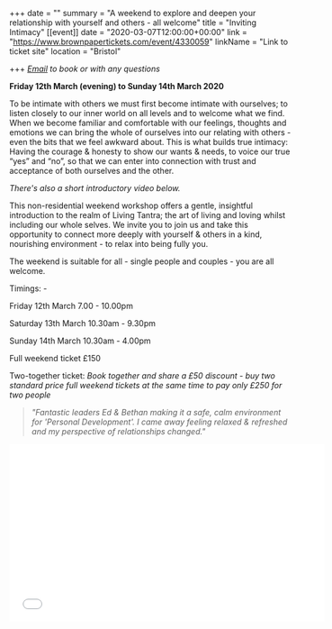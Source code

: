 +++
date = ""
summary = "A weekend to explore and deepen your relationship with yourself and others - all welcome"
title = "Inviting Intimacy"
[[event]]
date = "2020-03-07T12:00:00+00:00"
link = "https://www.brownpapertickets.com/event/4330059"
linkName = "Link to ticket site"
location = "Bristol"

+++
[_Email_]() _to book or with any questions_

**Friday 12th March (evening) to Sunday 14th March 2020**

To be intimate with others we must first become intimate with ourselves; to listen closely to our inner world on all levels and to welcome what we find. When we become familiar and comfortable with our feelings, thoughts and emotions we can bring the whole of ourselves into our relating with others - even the bits that we feel awkward about. This is what builds true intimacy: Having the courage & honesty to show our wants & needs, to voice our true “yes” and “no”, so that we can enter into connection with trust and acceptance of both ourselves and the other.

_There's also a short introductory video below._

This non-residential weekend workshop offers a gentle, insightful introduction to the realm of Living Tantra; the art of living and loving whilst including our whole selves. We invite you to join us and take this opportunity to connect more deeply with yourself & others in a kind, nourishing environment - to relax into being fully you.

The weekend is suitable for all - single people and couples - you are all welcome.

Timings: -

Friday 12th March 7.00 - 10.00pm

Saturday 13th March  10.30am - 9.30pm

Sunday 14th March 10.30am - 4.00pm

Full weekend ticket £150

Two-together ticket:  _Book together and share a £50 discount - buy two standard price full weekend tickets at the same time to pay only £250 for two people_

> _"Fantastic leaders Ed & Bethan making it a safe, calm environment for 'Personal Development'. I came away feeling relaxed & refreshed and my perspective of relationships changed."_

<iframe width="560" height="315" src="[https://www.youtube.com/embed/6p7SY6AZtW4](https://www.youtube.com/embed/6p7SY6AZtW4 "https://www.youtube.com/embed/6p7SY6AZtW4")" frameborder="0" allow="accelerometer; autoplay; encrypted-media; gyroscope; picture-in-picture" allowfullscreen></iframe>